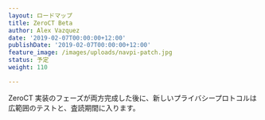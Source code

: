 ```yaml
---
layout: ロードマップ
title: ZeroCT Beta
author: Alex Vazquez
date: '2019-02-07T00:00:00+12:00'
publishDate: '2019-02-07T00:00:00+12:00'
feature_image: /images/uploads/navpi-patch.jpg
status: 予定
weight: 110

---
```


ZeroCT 実装のフェーズが両方完成した後に、新しいプライバシープロトコルは広範囲のテストと、査読期間に入ります。
